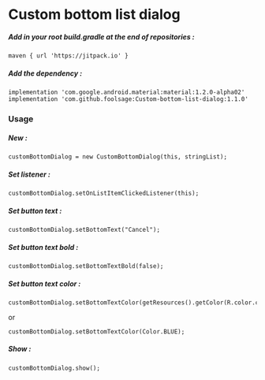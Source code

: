 # Custom bottom list dialog

##### Add in your root build.gradle at the end of repositories :

    maven { url 'https://jitpack.io' }

##### Add the dependency :

    implementation 'com.google.android.material:material:1.2.0-alpha02'
    implementation 'com.github.foolsage:Custom-bottom-list-dialog:1.1.0'


### Usage
##### New :
    customBottomDialog = new CustomBottomDialog(this, stringList);
##### Set listener :
    customBottomDialog.setOnListItemClickedListener(this);
##### Set button text :
    customBottomDialog.setBottomText("Cancel");
##### Set button text bold :
    customBottomDialog.setBottomTextBold(false);
##### Set button text color :
    customBottomDialog.setBottomTextColor(getResources().getColor(R.color.colorBlue));
or

    customBottomDialog.setBottomTextColor(Color.BLUE);
##### Show :
    customBottomDialog.show();
